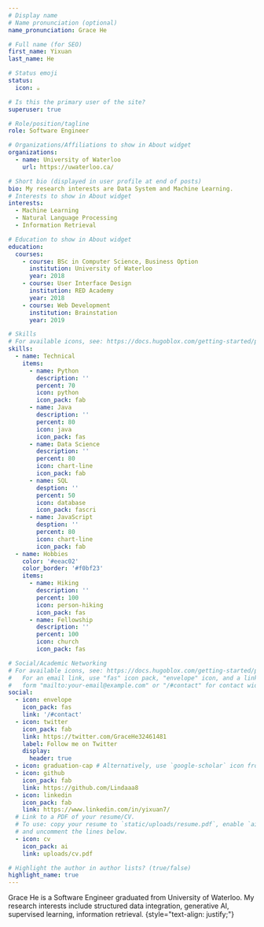 ```yaml
---
# Display name
# Name pronunciation (optional)
name_pronunciation: Grace He

# Full name (for SEO)
first_name: Yixuan
last_name: He

# Status emoji
status:
  icon: ☕️

# Is this the primary user of the site?
superuser: true

# Role/position/tagline
role: Software Engineer

# Organizations/Affiliations to show in About widget
organizations:
  - name: University of Waterloo
    url: https://uwaterloo.ca/

# Short bio (displayed in user profile at end of posts)
bio: My research interests are Data System and Machine Learning.
# Interests to show in About widget
interests:
  - Machine Learning
  - Natural Language Processing
  - Information Retrieval

# Education to show in About widget
education:
  courses:
    - course: BSc in Computer Science, Business Option
      institution: University of Waterloo
      year: 2018
    - course: User Interface Design
      institution: RED Academy
      year: 2018
    - course: Web Development
      institution: Brainstation
      year: 2019

# Skills
# For available icons, see: https://docs.hugoblox.com/getting-started/page-builder/#icons
skills:
  - name: Technical
    items:
      - name: Python
        description: ''
        percent: 70
        icon: python
        icon_pack: fab
      - name: Java
        description: ''
        percent: 80
        icon: java
        icon_pack: fas
      - name: Data Science
        description: ''
        percent: 80
        icon: chart-line
        icon_pack: fab
      - name: SQL
        desption: ''
        percent: 50
        icon: database
        icon_pack: fascri
      - name: JavaScript
        desption: ''
        percent: 80
        icon: chart-line
        icon_pack: fab
  - name: Hobbies
    color: '#eeac02'
    color_border: '#f0bf23'
    items:
      - name: Hiking
        description: ''
        percent: 100
        icon: person-hiking
        icon_pack: fas
      - name: Fellowship
        description: ''
        percent: 100
        icon: church
        icon_pack: fas

# Social/Academic Networking
# For available icons, see: https://docs.hugoblox.com/getting-started/page-builder/#icons
#   For an email link, use "fas" icon pack, "envelope" icon, and a link in the
#   form "mailto:your-email@example.com" or "/#contact" for contact widget.
social:
  - icon: envelope
    icon_pack: fas
    link: '/#contact'
  - icon: twitter
    icon_pack: fab
    link: https://twitter.com/GraceHe32461481
    label: Follow me on Twitter
    display:
      header: true
  - icon: graduation-cap # Alternatively, use `google-scholar` icon from `ai` icon pack
  - icon: github
    icon_pack: fab
    link: https://github.com/Lindaaa8
  - icon: linkedin
    icon_pack: fab
    link: https://www.linkedin.com/in/yixuan7/
  # Link to a PDF of your resume/CV.
  # To use: copy your resume to `static/uploads/resume.pdf`, enable `ai` icons in `params.yaml`,
  # and uncomment the lines below.
  - icon: cv
    icon_pack: ai
    link: uploads/cv.pdf

# Highlight the author in author lists? (true/false)
highlight_name: true
---
```


Grace He is a Software Engineer graduated from University of Waterloo. My research interests include structured data integration, generative AI, supervised learning, information retrieval.
{style="text-align: justify;"}
